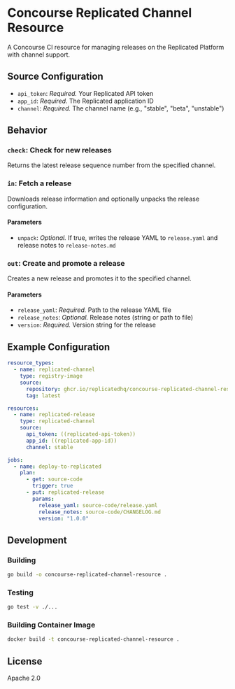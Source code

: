 # Concourse Replicated Channel Resource

A Concourse CI resource for managing releases on the Replicated Platform with channel support.

## Source Configuration

- `api_token`: *Required.* Your Replicated API token
- `app_id`: *Required.* The Replicated application ID
- `channel`: *Required.* The channel name (e.g., "stable", "beta", "unstable")

## Behavior

### `check`: Check for new releases

Returns the latest release sequence number from the specified channel.

### `in`: Fetch a release

Downloads release information and optionally unpacks the release configuration.

#### Parameters

- `unpack`: *Optional.* If true, writes the release YAML to `release.yaml` and release notes to `release-notes.md`

### `out`: Create and promote a release

Creates a new release and promotes it to the specified channel.

#### Parameters

- `release_yaml`: *Required.* Path to the release YAML file
- `release_notes`: *Optional.* Release notes (string or path to file)
- `version`: *Required.* Version string for the release

## Example Configuration

```yaml
resource_types:
  - name: replicated-channel
    type: registry-image
    source:
      repository: ghcr.io/replicatedhq/concourse-replicated-channel-resource
      tag: latest

resources:
  - name: replicated-release
    type: replicated-channel
    source:
      api_token: ((replicated-api-token))
      app_id: ((replicated-app-id))
      channel: stable

jobs:
  - name: deploy-to-replicated
    plan:
      - get: source-code
        trigger: true
      - put: replicated-release
        params:
          release_yaml: source-code/release.yaml
          release_notes: source-code/CHANGELOG.md
          version: "1.0.0"
```

## Development

### Building

```bash
go build -o concourse-replicated-channel-resource .
```

### Testing

```bash
go test -v ./...
```

### Building Container Image

```bash
docker build -t concourse-replicated-channel-resource .
```

## License

Apache 2.0
